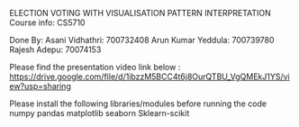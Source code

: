 ELECTION VOTING WITH VISUALISATION PATTERN INTERPRETATION
Course info: CS5710

Done By:
 Asani Vidhathri: 700732408 Arun Kumar Yeddula: 700739780 Rajesh Adepu: 70074153

Please find the presentation video link below :
 https://drive.google.com/file/d/1ibzzM5BCC4t6j8OurQTBU_VgQMEkJ1YS/view?usp=sharing


Please install the following libraries/modules before running the code numpy pandas matplotlib seaborn Sklearn-scikit
